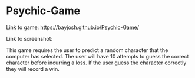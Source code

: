 # Psychic-Game

Link to game: https://bayjosh.github.io/Psychic-Game/

Link to screenshot:

This game requires the user to predict a random character that the computer has selected. The user will have 10 attempts to guess the correct character before incurring a loss. If the user guess the character correctly they will record a win.


